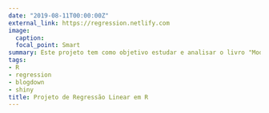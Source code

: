 ```yaml
---
date: "2019-08-11T00:00:00Z"
external_link: https://regression.netlify.com
image:
  caption: 
  focal_point: Smart
summary: Este projeto tem como objetivo estudar e analisar o livro "Modelos Lineares com R" de Julian Faraway, utilizando um site externo implementado no RStudio. `external_link`.
tags:
- R
- regression
- blogdown
- shiny
title: Projeto de Regressão Linear em R
---
```

